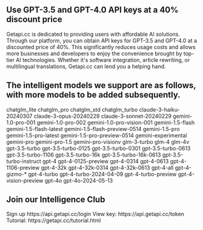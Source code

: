 <H2>Use GPT-3.5 and GPT-4.0 API keys at a 40% discount price</H2>
Getapi.cc is dedicated to providing users with affordable AI solutions. Through our platform, you can obtain API keys for GPT-3.5 and GPT-4.0 at a discounted price of 40%. This significantly reduces usage costs and allows more businesses and developers to enjoy the convenience brought by top-tier AI technologies. Whether it's software integration, article rewriting, or multilingual translations, Getapi.cc can lend you a helping hand.
<H2>The intelligent models we support are as follows, with more models to be added subsequently.</H2>

chatglm_lite
chatglm_pro
chatglm_std
chatglm_turbo
claude-3-haiku-20240307
claude-3-opus-20240229
claude-3-sonnet-20240229
gemini-1.0-pro-001
gemini-1.0-pro-002
gemini-1.0-pro-vision-001
gemini-1.5-flash
gemini-1.5-flash-latest
gemini-1.5-flash-preview-0514
gemini-1.5-pro
gemini-1.5-pro-latest
gemini-1.5-pro-preview-0514
gemini-experimental
gemini-pro
gemini-pro-1.5
gemini-pro-visionv
glm-3-turbo
glm-4
glm-4v
gpt-3.5-turbo
gpt-3.5-turbo-0125
gpt-3.5-turbo-0301
gpt-3.5-turbo-0613
gpt-3.5-turbo-1106
gpt-3.5-turbo-16k
gpt-3.5-turbo-16k-0613
gpt-3.5-turbo-instruct
gpt-4
gpt-4-0125-preview
gpt-4-0314
gpt-4-0613
gpt-4-1106-preview
gpt-4-32k
gpt-4-32k-0314
gpt-4-32k-0613
gpt-4-all
gpt-4-gizmo-*
gpt-4-turbo
gpt-4-turbo-2024-04-09
gpt-4-turbo-preview
gpt-4-vision-preview
gpt-4o
gpt-4o-2024-05-13
<H2>Join our Intelligence Club</H2>
Sign up https://api.getapi.cc/login 
View key: https://api.getapi.cc/token 
Tutorial: https://getapi.cc/tutorial.html

